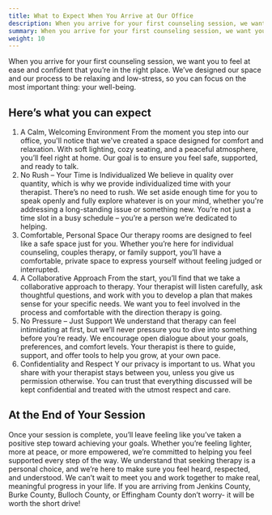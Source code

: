 ```yaml
---
title: What to Expect When You Arrive at Our Office
description: When you arrive for your first counseling session, we want you to feel at ease and confident that you’re in the right place. 
summary: When you arrive for your first counseling session, we want you to feel at ease and confident that you’re in the right place. 
weight: 10
---
```


When you arrive for your first counseling session, we want you to feel at ease and confident that you’re in the right place. We’ve designed our space and our process to be relaxing and low-stress, so you can focus on the most important thing: your well-being.

## Here’s what you can expect

1. A Calm, Welcoming Environment
    From the moment you step into our office, you'll notice that we've created a space designed for comfort and relaxation. With soft lighting, cozy seating, and a peaceful atmosphere, you’ll feel right at home. Our goal is to ensure you feel safe, supported, and ready to talk.
2. No Rush – Your Time is Individualized
    We believe in quality over quantity, which is why we provide individualized time with your therapist. There’s no need to rush. We set aside enough time for you to speak openly and fully explore whatever is on your mind, whether you're addressing a long-standing issue or something new. You’re not just a time slot in a busy schedule – you’re a person we’re dedicated to helping.
3. Comfortable, Personal Space
    Our therapy rooms are designed to feel like a safe space just for you. Whether you’re here for individual counseling, couples therapy, or family support, you’ll have a comfortable, private space to express yourself without feeling judged or interrupted.
4. A Collaborative Approach
    From the start, you’ll find that we take a collaborative approach to therapy. Your therapist will listen carefully, ask thoughtful questions, and work with you to develop a plan that makes sense for your specific needs. We want you to feel involved in the process and comfortable with the direction therapy is going.
5. No Pressure – Just Support
    We understand that therapy can feel intimidating at first, but we’ll never pressure you to dive into something before you’re ready. We encourage open dialogue about your goals, preferences, and comfort levels. Your therapist is there to guide, support, and offer tools to help you grow, at your own pace.
6. Confidentiality and Respect
Y   our privacy is important to us. What you share with your therapist stays between you, unless you give us permission otherwise. You can trust that everything discussed will be kept confidential and treated with the utmost respect and care.

## At the End of Your Session

Once your session is complete, you’ll leave feeling like you’ve taken a positive step toward achieving your goals. Whether you’re feeling lighter, more at peace, or more empowered, we’re committed to helping you feel supported every step of the way.
We understand that seeking therapy is a personal choice, and we’re here to make sure you feel heard, respected, and understood.
We can’t wait to meet you and work together to make real, meaningful progress in your life. If you are arriving from Jenkins County, Burke County, Bulloch County, or Effingham County don’t worry- it will be worth the short drive!
